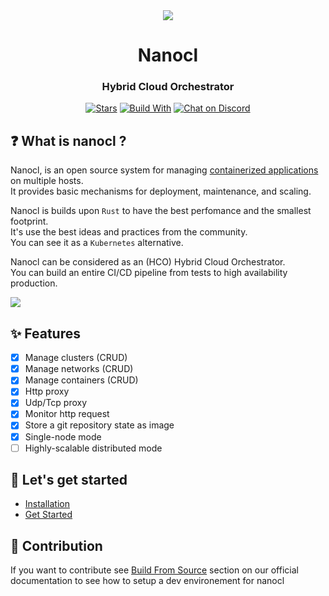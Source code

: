 <div align="center">
  <img src="https://download.next-hat.com/ressources/images/logo.png" >
  <h1>Nanocl</h1>
  <h3>Hybrid Cloud Orchestrator</h3>

  <p>

  [![Stars](https://img.shields.io/github/stars/nxthat/nanocld?style=social)](https://github.com/nxthat/nanocld)
  [![Build With](https://img.shields.io/badge/built_with-Rust-dca282.svg)](https://github.com/nxthat/nanocld)
  [![Chat on Discord](https://img.shields.io/discord/1011267493114949693?label=chat&logo=discord)](https://discord.gg/WV4Aac8uZg)

  </p>

</div>

## ❓ What is nanocl ?

Nanocl, is an open source system for managing [containerized applications](https://docs.next-hat.com/docs/guides/nanocl/overview) on multiple hosts. <br />
It provides basic mechanisms for deployment, maintenance, and scaling. <br />

Nanocl is builds upon `Rust` to have the best perfomance and the smallest footprint. <br />
It's use the best ideas and practices from the community. <br />
You can see it as a `Kubernetes` alternative.

Nanocl can be considered as an (HCO) Hybrid Cloud Orchestrator. <br />
You can build an entire CI/CD pipeline from tests to high availability production.

<img src="https://download.next-hat.com/ressources/images/infra.png" />

## ✨ Features
- [x] Manage clusters (CRUD)
- [x] Manage networks (CRUD)
- [x] Manage containers (CRUD)
- [x] Http proxy
- [x] Udp/Tcp proxy
- [x] Monitor http request
- [x] Store a git repository state as image
- [x] Single-node mode
- [ ] Highly-scalable distributed mode

## 🎉 Let's get started

- [Installation](https://docs.next-hat.com/docs/setups/nanocl)
- [Get Started](https://docs.next-hat.com/docs/guides/nanocl/get-started)

## 🔨 Contribution

If you want to contribute see [Build From Source](https://docs.next-hat.com/docs/setups/nanocl/linux/from-sources)
section on our official documentation to see how to setup a dev environement for nanocl
